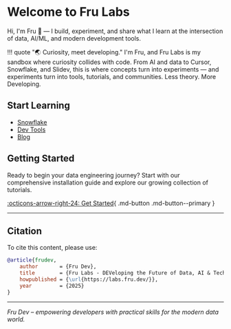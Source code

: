 # Welcome to Fru Labs

Hi, I'm Fru 👋 — I build, experiment, and share what I learn at the intersection of data, AI/ML, and modern development tools.

!!! quote "🌏 Curiosity, meet developing."
    I'm Fru, and Fru Labs is my sandbox where curiosity collides with code. From AI and data to Cursor, Snowflake, and Slidev, this is where concepts turn into experiments — and experiments turn into tools, tutorials, and communities. Less theory. More Developing.
 

## Start Learning  

- [Snowflake](labs/snowflake/index.md)  
- [Dev Tools](labs/dev-tools/index.md)  
- [Blog](labs/blog/index.md)  

## Getting Started

Ready to begin your data engineering journey? Start with our comprehensive installation guide and explore our growing collection of tutorials.

[:octicons-arrow-right-24: Get Started](labs/){ .md-button .md-button--primary }

---

## Citation

To cite this content, please use:

```bibtex
@article{frudev,
    author       = {Fru Dev},
    title        = {Fru Labs - DEVeloping the Future of Data, AI & Tech},
    howpublished = {\url{https://labs.fru.dev/}},
    year         = {2025}
}
```

---

*Fru Dev – empowering developers with practical skills for the modern data world.*
